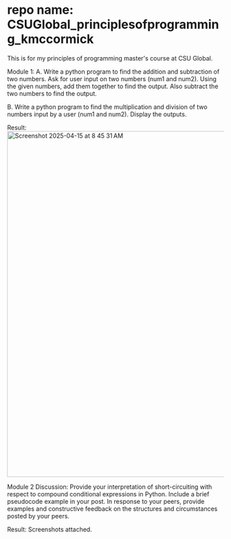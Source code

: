 # repo name: CSUGlobal_principlesofprogramming_kmccormick
This is for my principles of programming master's course at CSU Global. 

Module 1: 
A. Write a python program to find the addition and subtraction of two numbers. Ask for user input on two numbers (num1 and num2). Using the given numbers, add them together to find the output. Also subtract the two numbers to find the output. 

B. Write a python program to find the multiplication and division of two numbers input by a user (num1 and num2). Display the outputs. 

Result: 
<img width="804" alt="Screenshot 2025-04-15 at 8 45 31 AM" src="https://github.com/user-attachments/assets/6e0ef5a0-e67b-4d2f-b887-6c33f08f2a6e" />

Module 2 Discussion: 
Provide your interpretation of short-circuiting with respect to compound conditional expressions in Python. Include a brief pseudocode example in your post. In response to your peers, provide examples and constructive feedback on the structures and circumstances posted by your peers.

Result: 
Screenshots attached.
